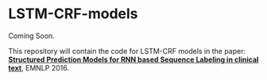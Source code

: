 # LSTM-CRF-models

Coming Soon. 

This repository will contain the code for LSTM-CRF models in the paper: [**Structured Prediction Models for RNN based Sequence Labeling in clinical text**](https://arxiv.org/abs/1608.00612), EMNLP 2016. 
